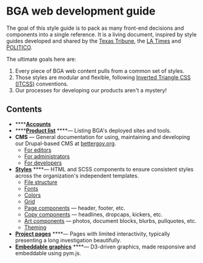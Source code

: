 # BGA web development guide

The goal of this style guide is to pack as many front-end decisions and components into a single reference. It is a living document, inspired by style guides developed and shared by the [Texas Tribune](https://apps.texastribune.org/styles/), the [LA Times](http://cookbook.latimes.com/) and [POLITICO](https://politico.gitbooks.io/politico-newsroom-developer-guide/).

The ultimate goals here are:

1. Every piece of BGA web content pulls from a common set of styles.
2. Those styles are modular and flexible, following [Inverted Triangle CSS \(ITCSS\)](https://www.creativebloq.com/web-design/manage-large-css-projects-itcss-101517528) conventions.
3. Our processes for developing our products aren't a mystery!

## Contents

* \*\*\*\*[**Accounts**](accounts.md)
* \*\*\*\*[**Product list**](products.md) ****— Listing BGA's deployed sites and tools.
* **CMS** — General documentation for using, maintaining and developing our Drupal-based CMS at [bettergov.org](https://bettergov.org).
  * [For editors](cms/for-editors.md)
  * [For administrators](cms/for-administrators.md)
  * [For developers](cms/for-developers.md)
* [**Styles**](https://github.com/bettergov/dev-guide/tree/4265ea09dddd7852fd2565ad1d6bfbba13f398e4/styles/README.md) ****— HTML and SCSS components to ensure consistent styles across the organization's independent templates.
  * [File structure](styles/file-structure.md)
  * [Fonts](styles/fonts.md)
  * [Colors](styles/colors.md)
  * [Grid](https://github.com/bettergov/dev-guide/tree/4265ea09dddd7852fd2565ad1d6bfbba13f398e4/styles/grid.md)
  * [Page components](styles/page-components.md) — header, footer, etc.
  * [Copy components](styles/copy-components.md) — headlines, dropcaps, kickers, etc.
  * [Art components](styles/art-components.md) — photos, document blocks, blurbs, pullquotes, etc.
  * [Theming](https://github.com/bettergov/dev-guide/tree/4265ea09dddd7852fd2565ad1d6bfbba13f398e4/styles/theming.md)
* [**Project pages**](project-pages/) ****— Pages with limited interactivity, typically presenting a long investigation beautifully.
* [**Embeddable graphics**](embeddable-graphics.md) ****— D3-driven graphics, made responsive and embeddable using pym.js.‌

